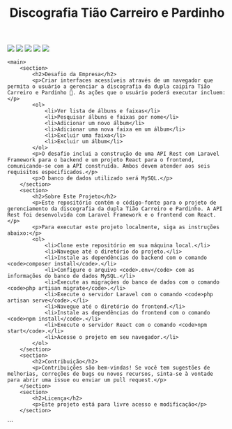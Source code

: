 <!DOCTYPE html>
<html lang="en">
<head>
    <meta charset="UTF-8">
    <meta name="viewport" content="width=device-width, initial-scale=1.0">
</head>
<body>
    <header>
        <h1>Discografia Tião Carreiro e Pardinho</h1>
    </header>
    <img src="![image](https://github.com/souguxtavo/testesupliudiscografia/assets/104173191/2bd4e369-a737-4d89-a6dd-f171461160f1)">
    <img src="![image](https://github.com/souguxtavo/testesupliudiscografia/assets/104173191/5585f522-fe93-4144-b7ff-9871493de6c6)">
    <img src="![image](https://github.com/souguxtavo/testesupliudiscografia/assets/104173191/25570780-dd6f-40b2-9c53-09c721c82b56)">
    <img src="![image](https://github.com/souguxtavo/testesupliudiscografia/assets/104173191/219f1d72-ab2d-47b4-818c-3942c8ad2d55)">
    <img src="![image](https://github.com/souguxtavo/testesupliudiscografia/assets/104173191/2e1e1f50-97ba-4cc8-91f2-4bb9417a44ba)">

    <main>
        <section>
            <h2>Desafio da Empresa</h2>
            <p>Criar interfaces acessíveis através de um navegador que permita o usuário a gerenciar a discografia da dupla caipira Tião Carreiro e Pardinho 🤠. As ações que o usuário poderá executar incluem:</p>
            <ol>
                <li>Ver lista de álbuns e faixas</li>
                <li>Pesquisar álbuns e faixas por nome</li>
                <li>Adicionar um novo álbum</li>
                <li>Adicionar uma nova faixa em um álbum</li>
                <li>Excluir uma faixa</li>
                <li>Excluir um álbum</li>
            </ol>
            <p>O desafio inclui a construção de uma API Rest com Laravel Framework para o backend e um projeto React para o frontend, comunicando-se com a API construída. Ambos devem atender aos seis requisitos especificados.</p>
            <p>O banco de dados utilizado será MySQL.</p>
        </section>
        <section>
            <h2>Sobre Este Projeto</h2>
            <p>Este repositório contém o código-fonte para o projeto de gerenciamento da discografia da dupla Tião Carreiro e Pardinho. A API Rest foi desenvolvida com Laravel Framework e o frontend com React.</p>
            <p>Para executar este projeto localmente, siga as instruções abaixo:</p>
            <ol>
                <li>Clone este repositório em sua máquina local.</li>
                <li>Navegue até o diretório do projeto.</li>
                <li>Instale as dependências do backend com o comando <code>composer install</code>.</li>
                <li>Configure o arquivo <code>.env</code> com as informações do banco de dados MySQL.</li>
                <li>Execute as migrações do banco de dados com o comando <code>php artisan migrate</code>.</li>
                <li>Execute o servidor Laravel com o comando <code>php artisan serve</code>.</li>
                <li>Navegue até o diretório do frontend.</li>
                <li>Instale as dependências do frontend com o comando <code>npm install</code>.</li>
                <li>Execute o servidor React com o comando <code>npm start</code>.</li>
                <li>Acesse o projeto em seu navegador.</li>
            </ol>
        </section>
        <section>
            <h2>Contribuição</h2>
            <p>Contribuições são bem-vindas! Se você tem sugestões de melhorias, correções de bugs ou novos recursos, sinta-se à vontade para abrir uma issue ou enviar um pull request.</p>
        </section>
        <section>
            <h2>Licença</h2>
            <p>Este projeto está para livre acesso e modificação</p>
        </section>
</html>
```
